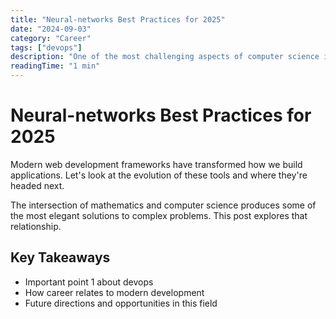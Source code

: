 ```yaml
---
title: "Neural-networks Best Practices for 2025"
date: "2024-09-03"
category: "Career"
tags: ["devops"]
description: "One of the most challenging aspects of computer science is balancing theoretical knowledge with practical implementation..."
readingTime: "1 min"
---
```


# Neural-networks Best Practices for 2025

Modern web development frameworks have transformed how we build applications. Let's look at the evolution of these tools and where they're headed next.

The intersection of mathematics and computer science produces some of the most elegant solutions to complex problems. This post explores that relationship.

## Key Takeaways

- Important point 1 about devops
- How career relates to modern development
- Future directions and opportunities in this field

